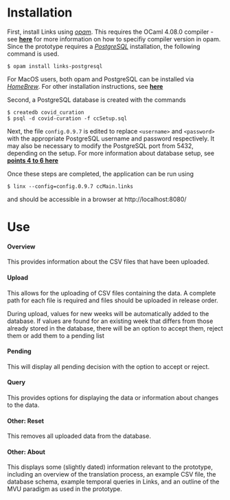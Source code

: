 # Installation

First, install Links using *[opam](https://opam.ocaml.org)*. This requires the OCaml 4.08.0 compiler - see **[here](https://opam.ocaml.org/doc/Usage.html#opam-switch)** for more information on how to specifiy compiler version in opam.
Since the prototype requires a *[PostgreSQL](https://www.postgresql.org)* installation, the following command is used.
```
$ opam install links-postgresql
```
For MacOS users, both opam and PostgreSQL can be installed via *[HomeBrew](https://brew.sh)*. For other installation instructions, see **[here](https://github.com/links-lang/links/blob/master/INSTALL.md)**

Second, a PostgreSQL database is created with the commands
<!-- $ psql -c "CREATE DATABASE covid-curation;" -->
```
$ createdb covid_curation
$ psql -d covid-curation -f ccSetup.sql 
```
Next, the file `config.0.9.7` is edited to replace `<username>` and `<password>` with the appropriate PostgreSQL username and password respectively. It may also be necessary to modify the PostgreSQL port from 5432, depending on the setup.
For more information about database setup, see **[points 4 to 6 here](https://github.com/links-lang/links/wiki/Database-setup)**

Once these steps are completed, the application can be run using
```
$ linx --config=config.0.9.7 ccMain.links
```
and should be accessible in a browser at http://localhost:8080/

# Use

#### Overview

This provides information about the CSV files that have been uploaded.

#### Upload

This allows for the uploading of CSV files containing the data. 
A complete path for each file is required and
files should be uploaded in release order.

During upload, values for new weeks will be automatically added to the database.
If values are found for an existing week that differs from those already stored in the database,
there will be an option to accept them, reject them or add them to a pending list

#### Pending

This will display all pending decision with the option to accept or reject.

#### Query

This provides options for displaying the data or information about changes to the data.

#### Other: Reset

This removes all uploaded data from the database.

#### Other: About

This displays some (slightly dated) information relevant to the prototype, including an overview of the translation process, an example CSV file, the database schema, example temporal queries in Links, and an outline of the MVU paradigm as used in the prototype.

